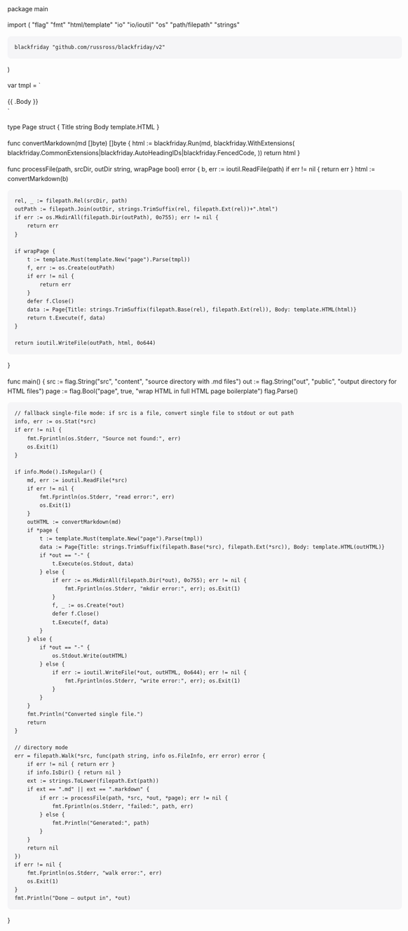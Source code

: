 package main

import (
	"flag"
	"fmt"
	"html/template"
	"io"
	"io/ioutil"
	"os"
	"path/filepath"
	"strings"

	blackfriday "github.com/russross/blackfriday/v2"
)

var tmpl = `<!doctype html>
<html lang="en">
<head>
<meta charset="utf-8"/>
<meta name="viewport" content="width=device-width,initial-scale=1"/>
<title>{{ .Title }}</title>
<style>
body{max-width:900px;margin:2rem auto;font-family:Inter,system-ui,Arial,sans-serif;line-height:1.6;padding:0 1rem}
pre{background:#f5f5f7;padding:1rem;border-radius:8px;overflow:auto}
code{font-family: SFMono-Regular,Menlo,monospace}
</style>
</head>
<body>
<article>{{ .Body }}</article>
</body>
</html>
`

type Page struct {
	Title string
	Body  template.HTML
}

func convertMarkdown(md []byte) []byte {
	html := blackfriday.Run(md, blackfriday.WithExtensions(
		blackfriday.CommonExtensions|blackfriday.AutoHeadingIDs|blackfriday.FencedCode,
	))
	return html
}

func processFile(path, srcDir, outDir string, wrapPage bool) error {
	b, err := ioutil.ReadFile(path)
	if err != nil {
		return err
	}
	html := convertMarkdown(b)

	rel, _ := filepath.Rel(srcDir, path)
	outPath := filepath.Join(outDir, strings.TrimSuffix(rel, filepath.Ext(rel))+".html")
	if err := os.MkdirAll(filepath.Dir(outPath), 0o755); err != nil {
		return err
	}

	if wrapPage {
		t := template.Must(template.New("page").Parse(tmpl))
		f, err := os.Create(outPath)
		if err != nil {
			return err
		}
		defer f.Close()
		data := Page{Title: strings.TrimSuffix(filepath.Base(rel), filepath.Ext(rel)), Body: template.HTML(html)}
		return t.Execute(f, data)
	}

	return ioutil.WriteFile(outPath, html, 0o644)
}

func main() {
	src := flag.String("src", "content", "source directory with .md files")
	out := flag.String("out", "public", "output directory for HTML files")
	page := flag.Bool("page", true, "wrap HTML in full HTML page boilerplate")
	flag.Parse()

	// fallback single-file mode: if src is a file, convert single file to stdout or out path
	info, err := os.Stat(*src)
	if err != nil {
		fmt.Fprintln(os.Stderr, "Source not found:", err)
		os.Exit(1)
	}

	if info.Mode().IsRegular() {
		md, err := ioutil.ReadFile(*src)
		if err != nil {
			fmt.Fprintln(os.Stderr, "read error:", err)
			os.Exit(1)
		}
		outHTML := convertMarkdown(md)
		if *page {
			t := template.Must(template.New("page").Parse(tmpl))
			data := Page{Title: strings.TrimSuffix(filepath.Base(*src), filepath.Ext(*src)), Body: template.HTML(outHTML)}
			if *out == "-" {
				t.Execute(os.Stdout, data)
			} else {
				if err := os.MkdirAll(filepath.Dir(*out), 0o755); err != nil {
					fmt.Fprintln(os.Stderr, "mkdir error:", err); os.Exit(1)
				}
				f, _ := os.Create(*out)
				defer f.Close()
				t.Execute(f, data)
			}
		} else {
			if *out == "-" {
				os.Stdout.Write(outHTML)
			} else {
				if err := ioutil.WriteFile(*out, outHTML, 0o644); err != nil {
					fmt.Fprintln(os.Stderr, "write error:", err); os.Exit(1)
				}
			}
		}
		fmt.Println("Converted single file.")
		return
	}

	// directory mode
	err = filepath.Walk(*src, func(path string, info os.FileInfo, err error) error {
		if err != nil { return err }
		if info.IsDir() { return nil }
		ext := strings.ToLower(filepath.Ext(path))
		if ext == ".md" || ext == ".markdown" {
			if err := processFile(path, *src, *out, *page); err != nil {
				fmt.Fprintln(os.Stderr, "failed:", path, err)
			} else {
				fmt.Println("Generated:", path)
			}
		}
		return nil
	})
	if err != nil {
		fmt.Fprintln(os.Stderr, "walk error:", err)
		os.Exit(1)
	}
	fmt.Println("Done – output in", *out)
}
